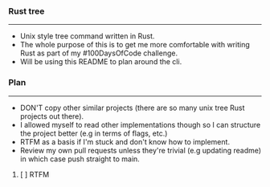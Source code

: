 ### Rust tree
---

* Unix style tree command written in Rust.
* The whole purpose of this is to get me more comfortable with writing Rust as part of my #100DaysOfCode challenge.
* Will be using this README to plan around the cli.


### Plan
---

* DON'T copy other similar projects (there are so many unix tree Rust projects out there).
* I allowed myself to read other implementations though so I can structure the project better (e.g in terms of flags, etc.)
* RTFM as a basis if I'm stuck and don't know how to implement.
* Review my own pull requests unless they're trivial (e.g updating readme) in which case push straight to main.


1. [ ]  RTFM
